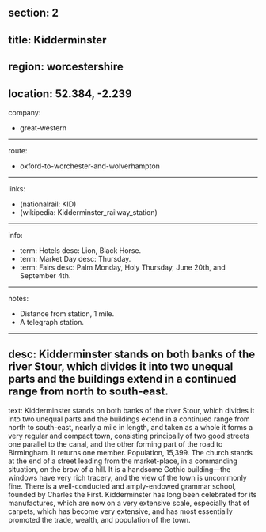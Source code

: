 section: 2
----
title: Kidderminster
----
region: worcestershire
----
location: 52.384, -2.239
----
company:
- great-western
----
route:
- oxford-to-worchester-and-wolverhampton
----
links:
- (nationalrail: KID)
- (wikipedia: Kidderminster_railway_station)
----
info:
- term: Hotels
  desc: Lion, Black Horse.
- term: Market Day
  desc: Thursday.
- term: Fairs
  desc: Palm Monday, Holy Thursday, June 20th, and September 4th.
----
notes:
- Distance from station, 1 mile.
- A telegraph station.
----
desc: Kidderminster stands on both banks of the river Stour, which divides it into two unequal parts and the buildings extend in a continued range from north to south-east.
----
text: Kidderminster stands on both banks of the river Stour, which divides it into two unequal parts and the buildings extend in a continued range from north to south-east, nearly a mile in length, and taken as a whole it forms a very regular and compact town, consisting principally of two good streets one parallel to the canal, and the other forming part of the road to Birmingham. It returns one member. Population, 15,399. The church stands at the end of a street leading from the market-place, in a commanding situation, on the brow of a hill. It is a handsome Gothic building—the windows have very rich tracery, and the view of the town is uncommonly fine. There is a well-conducted and amply-endowed grammar school, founded by Charles the First. Kidderminster has long been celebrated for its manufactures, which are now on a very extensive scale, especially that of carpets, which has become very extensive, and has most essentially promoted the trade, wealth, and population of the town.
